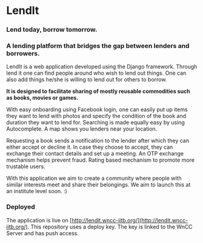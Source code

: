 # LendIt

### Lend today, borrow tomorrow.

### A lending platform that bridges the gap between lenders and borrowers.

LendIt is a web application developed using the Django framework. Through lend it one can find people around who wish to lend out things. One can also add things he/she is willing to lend out for others to borrow.

**It is designed to facilitate sharing of mostly reusable commodities such as books, movies or games.**

With easy onboarding using Facebook login, one can easily put up items they want to lend with photos and specify the condition of the book and duration they want to lend for. Searching is made equally easy by using Autocomplete. A map shows you lenders near your location.

Requesting a book sends a notification to the lender after which they can either accept or decline it.
In case they choose to accept, they can exchange their contact details and set up a meeting. An OTP exchange mechanism helps prevent fraud. Rating based mechanism to promote more trustable users.

With this application we aim to create a community where people with similar interests meet and share their belongings. We aim to launch this at an institute level soon. :)

### Deployed
The application is live on [http://lendit.wncc-iitb.org/](http://lendit.wncc-iitb.org/).
This repository uses a deploy key. The key is linked to the WnCC Server and has push access.

